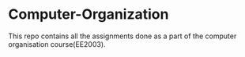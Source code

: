 # Computer-Organization

This repo contains all the assignments done as a part of the computer organisation course(EE2003).
